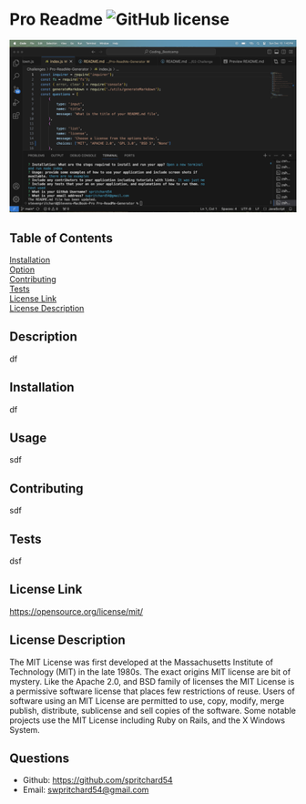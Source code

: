 

# Pro Readme ![GitHub license](https://img.shields.io/badge/license-MIT-blue.svg)

![Readme.md Screenshot](./assets/images/RM_Screenshot.png)

## Table of Contents
[Installation](##Installation)<br>
[Option](##Option)<br>
[Contributing](##Contributing)<br>
[Tests](##Tests)<br>
[License Link](##license-link)<br>
[License Description](##license-description)<br>

## Description
df
    
## Installation
df
    
## Usage 
sdf
    
## Contributing 
sdf
    
## Tests
dsf

## License Link
https://opensource.org/license/mit/

## License Description
The MIT License was first developed at the Massachusetts Institute of Technology (MIT) in the late 1980s. The exact origins MIT license are bit of mystery. Like the Apache 2.0, and BSD family of licenses the MIT License is a permissive software license that places few restrictions of reuse. Users of software using an MIT License are permitted to use, copy, modify, merge publish, distribute, sublicense and sell copies of the software. Some notable projects use the MIT License including Ruby on Rails, and the X Windows System.
    
## Questions
- Github: https://github.com/spritchard54
- Email: <swpritchard54@gmail.com>